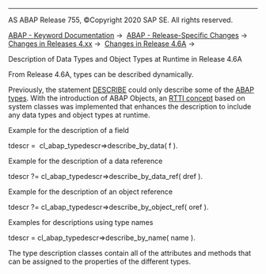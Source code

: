   

* * *

AS ABAP Release 755, ©Copyright 2020 SAP SE. All rights reserved.

[ABAP - Keyword Documentation](https://help.sap.com/doc/abapdocu_755_index_htm/7.55/en-US/abenabap.htm) →  [ABAP - Release-Specific Changes](https://help.sap.com/doc/abapdocu_755_index_htm/7.55/en-US/abennews.htm) →  [Changes in Releases 4.xx](https://help.sap.com/doc/abapdocu_755_index_htm/7.55/en-US/abennews-4.htm) →  [Changes in Release 4.6A](https://help.sap.com/doc/abapdocu_755_index_htm/7.55/en-US/abennews-46a.htm) → 

Description of Data Types and Object Types at Runtime in Release 4.6A

From Release 4.6A, types can be described dynamically.

Previously, the statement [DESCRIBE](https://help.sap.com/doc/abapdocu_755_index_htm/7.55/en-US/abapdescribe_field.htm) could only describe some of the [ABAP types](https://help.sap.com/doc/abapdocu_755_index_htm/7.55/en-US/abentypes_objects_oview.htm). With the introduction of ABAP Objects, an [RTTI concept](https://help.sap.com/doc/abapdocu_755_index_htm/7.55/en-US/abenrtti.htm) based on system classes was implemented that enhances the description to include any data types and object types at runtime.

Example for the description of a field

tdescr =  cl\_abap\_typedescr=>describe\_by\_data( f ).

Example for the description of a data reference

tdescr ?= cl\_abap\_typedescr=>describe\_by\_data\_ref( dref ).

Example for the description of an object reference

tdescr ?= cl\_abap\_typedescr=>describe\_by\_object\_ref( oref ).

Examples for descriptions using type names

tdescr = cl\_abap\_typedescr=>describe\_by\_name( name ).

The type description classes contain all of the attributes and methods that can be assigned to the properties of the different types.